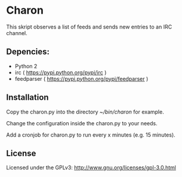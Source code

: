 # Charon

This skript observes a list of feeds and sends new entries to an IRC channel. 

## Depencies:

- Python 2
- irc ( https://pypi.python.org/pypi/irc )
- feedparser ( https://pypi.python.org/pypi/feedparser )

## Installation

Copy the charon.py into the directory *~/bin/charon* for example. 

Change the configuration inside the charon.py to your needs. 

Add a cronjob for charon.py to run every x minutes (e.g. 15 minutes).

## License

Licensed under the GPLv3: http://www.gnu.org/licenses/gpl-3.0.html
